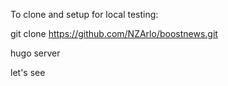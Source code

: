 To clone and setup for local testing:

git clone https://github.com/NZArlo/boostnews.git

hugo server

let's see
